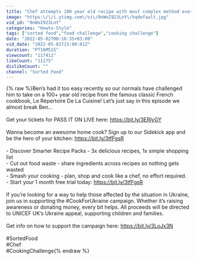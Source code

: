 ```yaml
---
title: "Chef attempts 100 year old recipe with most complex method ever!! | Sorted Food"
image: "https:\/\/i.ytimg.com\/vi\/0nWoI923LnY\/hqdefault.jpg"
vid_id: "0nWoI923LnY"
categories: "Howto-Style"
tags: ["sorted food","food challenge","cooking challenge"]
date: "2022-05-02T00:16:35+03:00"
vid_date: "2022-05-01T15:00:01Z"
duration: "PT16M51S"
viewcount: "117411"
likeCount: "11175"
dislikeCount: ""
channel: "Sorted Food"
---
```

{% raw %}Ben’s had it too easy recently so our normals have challenged him to take on a 100+ year old recipe from the famous classic French cookbook, Le Répertoire De La Cuisine! Let’s just say in this episode we almost break Ben… <br /><br />Get your tickets for PASS IT ON LIVE here: <a rel="nofollow" target="blank" href="https://bit.ly/3ERIyGY">https://bit.ly/3ERIyGY</a><br /><br />Wanna become an awesome home cook? Sign up to our Sidekick app and be the hero of your kitchen: <a rel="nofollow" target="blank" href="https://bit.ly/3tfFgsR">https://bit.ly/3tfFgsR</a><br /><br />- Discover Smarter Recipe Packs - 3x delicious recipes, 1x simple shopping list<br />- Cut out food waste - share ingredients across recipes so nothing gets wasted<br />- Smash your cooking - plan, shop and cook like a chef, no effort required.<br />- Start your 1 month free trial today: <a rel="nofollow" target="blank" href="https://bit.ly/3tfFgsR">https://bit.ly/3tfFgsR</a><br /><br />If you’re looking for a way to help those affected by the situation in Ukraine, join us in supporting the #CookForUkraine campaign. Whether it’s raising awareness or donating money, every bit helps. All proceeds will be directed to UNICEF UK’s Ukraine appeal, supporting children and families.<br /><br />Get info on how to support the campaign here: <a rel="nofollow" target="blank" href="https://bit.ly/3LoJx3N">https://bit.ly/3LoJx3N</a><br /><br />#SortedFood<br />#Chef<br />#CookingChallenge{% endraw %}

